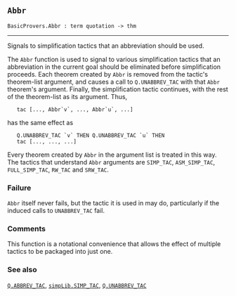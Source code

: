 ## `Abbr`

``` hol4
BasicProvers.Abbr : term quotation -> thm
```

------------------------------------------------------------------------

Signals to simplification tactics that an abbreviation should be used.

The `Abbr` function is used to signal to various simplification tactics
that an abbreviation in the current goal should be eliminated before
simplification proceeds. Each theorem created by `Abbr` is removed from
the tactic's theorem-list argument, and causes a call to
`Q.UNABBREV_TAC` with that `Abbr` theorem's argument. Finally, the
simplification tactic continues, with the rest of the theorem-list as
its argument. Thus,

``` hol4
   tac [..., Abbr`v`, ..., Abbr`u`, ...]
```

has the same effect as

``` hol4
   Q.UNABBREV_TAC `v` THEN Q.UNABBREV_TAC `u` THEN
   tac [..., ..., ...]
```

Every theorem created by `Abbr` in the argument list is treated in this
way. The tactics that understand `Abbr` arguments are `SIMP_TAC`,
`ASM_SIMP_TAC`, `FULL_SIMP_TAC`, `RW_TAC` and `SRW_TAC`.

### Failure

`Abbr` itself never fails, but the tactic it is used in may do,
particularly if the induced calls to `UNABBREV_TAC` fail.

### Comments

This function is a notational convenience that allows the effect of
multiple tactics to be packaged into just one.

### See also

[`Q.ABBREV_TAC`](#Q.ABBREV_TAC),
[`simpLib.SIMP_TAC`](#simpLib.SIMP_TAC),
[`Q.UNABBREV_TAC`](#Q.UNABBREV_TAC)
